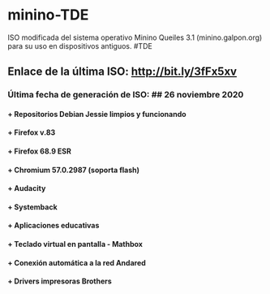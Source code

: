 # minino-TDE
ISO modificada del sistema operativo Minino Queiles 3.1 (minino.galpon.org) para su uso en dispositivos antiguos. #TDE

## Enlace de la última ISO: http://bit.ly/3fFx5xv

### Última fecha de generación de ISO: ## 26 noviembre 2020


#### + Repositorios Debian Jessie limpios y funcionando

#### +  Firefox v.83

#### +  Firefox 68.9 ESR

#### +  Chromium 57.0.2987 (soporta flash)

#### +  Audacity

#### +  Systemback

#### +  Aplicaciones educativas

#### +  Teclado virtual en pantalla - Mathbox

#### +  Conexión automática a la red Andared

#### +  Drivers impresoras Brothers
